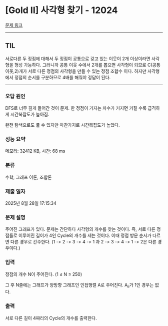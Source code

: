 # [Gold II] 사각형 찾기 - 12024 

[문제 링크](https://www.acmicpc.net/problem/12024) 

---
## TIL

서로다른 두 정점에 대해서 두 정점이 공통으로 갖고 있는 이웃이 2개 이상이라면 사각형을 형성 가능하다.
그러니까 공통 이웃 수에서 2개를 뽑으면 사각형이 되므로 C(공통이웃,2)개가 서로 다른 정점의 사각형을 만들 수 있는 정점 조합수 이다.
하지만 사각형에서 정점의 순서를 구분하므로 4배를 해줘야 정답이 된다.

---
### 오답 원인

DFS로 너무 깊게 들어간 것이 문제. 한 정점이 가지는 차수가 커지면 커질 수록 급격하게 시간복잡도가 높아짐.

완전 탐색으로도 풀 수 있지만 마찬가지로 시간복잡도가 높았다.

### 성능 요약

메모리: 32412 KB, 시간: 68 ms

### 분류

수학, 그래프 이론, 조합론

### 제출 일자

2025년 8월 28일 17:15:34

### 문제 설명

<p>주어진 그래프가 있다. 문제는 간단하다 사각형의 개수를 찾는 것이다. 즉, 서로 다른 정점들로 이루어진 길이가 4인 Cycle의 개수를 세는 것이다. 이때 정점 방문 순서가 다르면 다른 경우로 간주한다. (1 -> 2 -> 3 -> 4 -> 1 과 2 -> 3 -> 4 -> 1 -> 2은 다른 경우이다.)</p>

### 입력 

 <p>정점의 개수 N이 주어진다. (1 ≤ N ≤ 250)</p>

<p>그 후 N줄에는 그래프가 양방향 그래프인 인접행렬 A로 주어진다. A<sub>ii</sub>가 1인 경우는 없다.</p>

### 출력 

 <p>서로 다른 길이 4짜리의 Cycle의 개수를 출력한다.</p>

